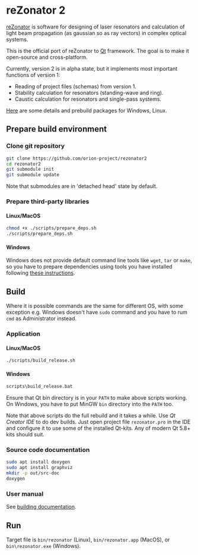 # reZonator 2

[reZonator](http://rezonator.orion-project.org) is software for designing of laser resonators and calculation of light beam propagation (as gaussian so as ray vectors) in complex optical systems. 

This is the official port of reZonator to [Qt](qt.io) framework. The goal is to make it open-source and cross-platform.

Currently, version 2 is in alpha state, but it implements most important functions of version 1:

* Reading of project files (schemas) from version 1.
* Stability calculation for resonators (standing-wave and ring).
* Caustic calculation for resonators and single-pass systems.


[Here](http://rezonator.orion-project.org/index.php?page=ver2) are some details and prebuild packages for Windows, Linux.


## Prepare build environment

### Clone git repository
```bash
git clone https://github.com/orion-project/rezonator2
cd rezonator2
git submodule init
git submodule update
```
Note that submodules are in 'detached head' state by default.

### Prepare third-party libraries

#### Linux/MacOS
```bash
chmod +x ./scripts/prepare_deps.sh
./scripts/prepare_deps.sh
```

#### Windows
Windows does not provide default command line tools like `wget`, `tar` or `make`, so you have to prepare dependencies using tools you have installed following [these instructions](docs/prepare-deps-win.md).


## Build
Where it is possible commands are the same for different OS, with some exception e.g. Windows doesn't have `sudo` command and you have to rum `cmd` as Administrator instead. 

### Application

#### Linux/MacOS
```bash
./scripts/build_release.sh
```
#### Windows
```bash
scripts\build_release.bat
```
Ensure that Qt bin directory is in your `PATH` to make above scripts working. On Windows, you have to put MinGW `bin` directory into the `PATH` too.

Note that above scripts do the full rebuild and it takes a while. Use *Qt Creator IDE* to do dev builds. Just open project file `rezonator.pro` in the IDE and configure it to use some of the installed Qt-kits. Any of modern Qt 5.8+ kits should suit.

### Source code documentation
```bash
sudo apt install doxygen
sudo apt install graphviz
mkdir -p out/src-doc
doxygen
```

### User manual
See [building documentation](./help/README.md).

## Run
Target file is `bin/rezonator` (Linux), `bin/rezonator.app` (MacOS), or `bin\rezonator.exe` (Windows). 

